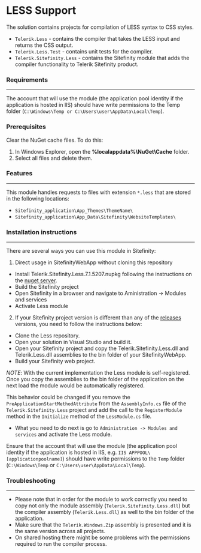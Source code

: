 LESS Support
============

The solution contains projects for compilation of LESS syntax to CSS styles.

- `Telerik.Less` - contains the compiler that takes the LESS input and returns the CSS output.
- `Telerik.Less.Test` - contains unit tests for the compiler.
- `Telerik.Sitefinity.Less` - contains the Sitefinity module that adds the compiler functionality to Telerik Sitefinity product.

### Requirements
------------

 The account that will use the module (the application pool identity if the application is hosted in IIS) should have write permissions to the Temp folder (`C:\Windows\Temp or C:\Users\user\AppData\Local\Temp`).

### Prerequisites

Clear the NuGet cache files. To do this:

1. In Windows Explorer, open the **%localappdata%\NuGet\Cache** folder.
2. Select all files and delete them.


### Features
--------

This module handles requests to files with extension `*.less` that are stored in the following locations:

- `Sitefinity_application\App_Themes\ThemeName\`
- `Sitefinity_application\App_Data\Sitefinity\WebsiteTemplates\`

### Installation instructions
------------

There are several ways you can use this module in Sitefinity:

1. Direct usage in SitefinityWebApp without cloning this repository

- Install Telerik.Sitefinity.Less.7.1.5207.nupkg following the instructions on the [nuget server](http://nuget.sitefinity.com/).
- Build the Sitefinity project
- Open Sitefinity in a browser and navigate to Aministration -> Modules and services
- Activate Less module


2. If your Sitefinity project version is different than any of the [releases](https://github.com/Sitefinity/Less/releases) versions, you need to follow the instructions below:

- Clone the Less repository.
- Open your solution in Visual Studio and build it.
- Open your Sitefinity project and copy the Telerik.Sitefinity.Less.dll and Telerik.Less.dll assemblies to the bin folder of your SitefinityWebApp.
- Build your Sitefinity web project.

*NOTE*: With the current implementation the Less module is self-registered. Once you copy the assemblies to the bin folder of the application on the next load the module would be automatically registered. 

This behavior could be changed if you remove the `PreApplicationStartMethodAttribute` from the `AssemblyInfo.cs` file of the `Telerik.Sitefinity.Less` project and add the call to the `RegisterModule` method in the `Initialize` method of the `LessModule.cs` file.

- What you need to do next is go to `Administration -> Modules and services` and activate the Less module.

Ensure that the account that will use the module (the application pool identity if the application is hosted in IIS, e.g. `IIS APPPOOL\[applicationpoolname]`) should have write permissions to the `Temp` folder (`C:\Windows\Temp` or `C:\Users\user\AppData\Local\Temp`).

### Troubleshooting
---------------

- Please note that in order for the module to work correctly you need to copy not only the module assembly (`Telerik.Sitefinity.Less.dll`) but the compiler assembly (`Telerik.Less.dll`) as well to the bin folder of the application.
- Make sure that the `Telerik.Windows.Zip` assembly is presented and it is the same version across all projects.
- On shared hosting there might be some problems with the permissions required to run the compiler process.
